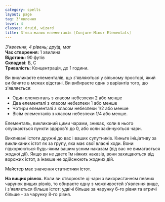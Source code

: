 ```yaml
---
category: spells
layout: page
tag: З'явлення
level: 4
classes: druid, wizard
title: З'ява малих елементалів [Conjure Minor Elementals]
---
```


_З'явлення, 4 рівень; друїд, маг_  
**Час створення:** 1 хвилина    
**Відстань:** 90 футів    
**Складові:** В, С    
**Тривалість:** Концентрація, до 1 години.   

Ви викликаєте елементалів, що з'являються у вільному просторі, який ви бачите в межах відстані. Ви вибираєте один з варіантів того, що з'являється:
* Один елементаль з класом небезпеки 2 або менше
* Два елементалі з класом небезпеки 1 або менше
* Чотири елементалі з класом небезпеки 1/2 або менше
* Вісім елементалів з класом небезпеки 1/4 або менше.   

Елементаль, викликаний цими чарами, зникає, коли в нього опускаються пункти здоров'я до 0, або коли закінчуються чари.    

Викликані істоти дружні до вас і ваших супутників. Киньте ініціативу за викликаних істот як за групу, яка має свої власні ходи. Вони підкорюються будь-яким вашим усним наказам (від вас не вимагається жодної дії). Якщо ви не даєте їм ніяких наказів, вони захищаються від ворожих істот, а інакше не здійснюють жодних дій.    

Майстер має значення статистики істот.   

**На вищих рівнях.** Коли ви створюєте ці чари з використанням певних чарунок вищих рівнів, то обираєте одну з можливостей з'явлення вище, і з'являється більше істот: удвічі більше за чарунку 6-го рівня та втричі більше - за чарунку 8-го рівня. 
